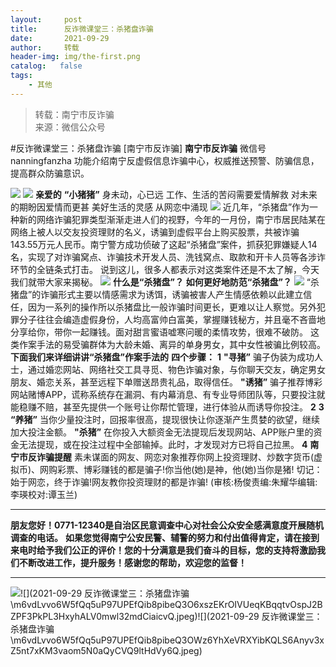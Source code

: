 ```yaml
---
layout:     post
title:      反诈微课堂三：杀猪盘诈骗
date:       2021-09-29
author:     转载
header-img: img/the-first.png
catalog:   false
tags:
    - 其他
---
```


<blockquote><p>转载：南宁市反诈骗<br>
来源：微信公众号</p></blockquote>

#反诈微课堂三：杀猪盘诈骗
[南宁市反诈骗]
**南宁市反诈骗**
微信号nanningfanzha
功能介绍南宁反虚假信息诈骗中心，权威推送预警、防骗信息，提高群众防骗意识。

![]({{site.baseurl}}/postimg/m6vdLvvo6W5iaqtFlbC2aKtxz0cgAUufMCLNZjTFq3atj7KNzA5jndiaFCUL151ExlvRyBicqsE2ibqpx1OibZrS54A.gif)
![]({{site.baseurl}}/postimg/1e0g6oX4gicb2syQoTyiaxiaqICibBBZuicOOBdQaFR3kJxPRqVQgoibZ9YYiaCHPn6SdZUqkOG4v5A7fB4IMzu705QMA.png)
**亲爱的**
**“小猪猪”**
身未动，心已远
工作、生活的苦闷需要爱情解救
对未来的期盼因爱情而更甚
美好生活的灵感
从网恋中涌现
![]({{site.baseurl}}/postimg/1e0g6oX4gicb2syQoTyiaxiaqICibBBZuicOOBdQaFR3kJxPRqVQgoibZ9YYiaCHPn6SdZUqkOG4v5A7fB4IMzu705QMA.png)
近几年，“杀猪盘”作为一种新的网络诈骗犯罪类型渐渐走进人们的视野，今年的一月份，南宁市居民陆某在网络上被人以交友投资理财的名义，诱骗到虚假平台上购买股票，共被诈骗143.55万元人民币。南宁警方成功侦破了这起“杀猪盘”案件，抓获犯罪嫌疑人14名，实现了对诈骗窝点、诈骗技术开发人员、洗钱窝点、取款和开卡人员等各涉诈环节的全链条式打击。
说到这儿，很多人都表示对这类案件还是不太了解，今天我们就带大家来揭秘。
![]({{site.baseurl}}/postimg/zAK3UOr82qam4viaFcZyWIjGEj6QCZYwewUoq9Rdic5mBOE64j84lKMSfvXMTvTUFQMTZq8EryhrVibS0ibreiaAkJQ.gif)
**什么是“杀猪盘”？**
**如何更好地防范“杀猪盘”？**
![]({{site.baseurl}}/postimg/zAK3UOr82qam4viaFcZyWIjGEj6QCZYwewUoq9Rdic5mBOE64j84lKMSfvXMTvTUFQMTZq8EryhrVibS0ibreiaAkJQ.gif)
“杀猪盘”的诈骗形式主要以情感需求为诱饵，诱骗被害人产生情感依赖以此建立信任，因为一系列的操作所以杀猪盘比一般诈骗时间更长，更难以让人察觉。另外犯罪分子往往会编造虚假身份，人均高富帅白富美，掌握赚钱秘方，并且毫不吝啬地分享给你，带你一起赚钱。面对甜言蜜语嘘寒问暖的柔情攻势，很难不破防。
这类作案手法的易受骗群体为大龄未婚、离异的单身男女，其中女性被骗比例较高。
**下面我们来详细讲讲“杀猪盘”作案手法的**
**四个步骤：**
**1**
**"寻猪”**
骗子伪装为成功人士，通过婚恋网站、网络社交工具寻觅、物色诈骗对象，与你聊天交友，确定男女朋友、婚恋关系，甚至远程下单赠送昂贵礼品，取得信任。
**"诱猪”**
骗子推荐博彩网站赌博APP，谎称系统存在漏洞、有内幕消息、有专业导师团队等，只要投注就能稳赚不赔，甚至先提供一个账号让你帮忙管理，进行体验从而诱导你投注。
**2**
**3**
**“养猪”**
当你少量投注时，回报率很高，提现很快让你逐渐产生贯婪的欲望，继续加大投注金额。
**"杀猪”**
在你投入大额资金无法提现后发现网站、APP账户里的资金无法提现，或在投注过程中全部输掉。此时，才发现对方已将自己拉黑。
**4**
**南宁市反诈骗提醒**
素未谋面的网友、网恋对象推荐你网上投资理财、炒数字货币(虚拟币)、网购彩票、博彩赚钱的都是骗子!你当他(她)是神，他(她)当你是猪!
切记：始于网恋，终于诈骗!网友教你投资理财的都是诈骗!
(审核:杨俊责编:朱耀华编辑:李瑛校对:谭玉兰)
***
******朋友您好！0771-12340是****自治区民意调查中心对社会公众安全感满意度开展随机调查的电话。**
**如果您觉得南宁公安民警、辅警的努力和付出值得肯定，请在接到来电时给予我们公正的评价！您的十分满意是我们奋斗的目标，您的支持将激励我们不断改进工作，提升服务！感谢您的帮助，欢迎您的监督！**
****
![]({{site.baseurl}}/postimg/m6vdLvvo6W5fQq5uP97UPEfQib8pibeQ3OIeVDxD23H3A2hshm9VPKwY5lU5bLvcdcrPes5XplD3ibsbDFZwyKDqA.jpeg)![](2021-09-29
反诈微课堂三：杀猪盘诈骗\\m6vdLvvo6W5fQq5uP97UPEfQib8pibeQ3O6xszEKrOIVUeqKBqqtvOspJ2BZPF3PkPL3HxyhALV0mwl32mdCiaicvQ.jpeg)![](2021-09-29
反诈微课堂三：杀猪盘诈骗\\m6vdLvvo6W5fQq5uP97UPEfQib8pibeQ3OWz6YhXeVRXYibKQLS6Anyv3xZ5nt7xKM3vaom5N0aQyCVQ9ltHdVy6Q.jpeg)
